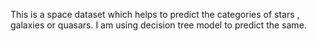 This is a space dataset which helps to predict the categories of stars , galaxies or quasars. I am using decision tree model to predict the same.
